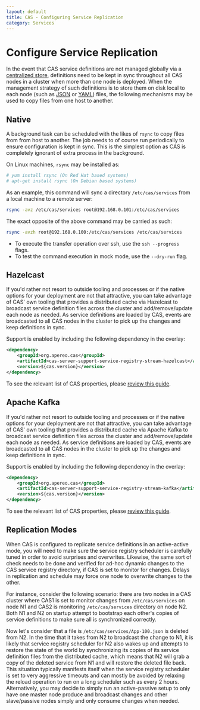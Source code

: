 ```yaml
---
layout: default
title: CAS - Configuring Service Replication
category: Services
---
```


# Configure Service Replication

In the event that CAS service definitions are not managed globally via a [centralized store](Service-Management.html), 
definitions need to be kept in sync throughout all CAS nodes in a cluster when more than one node is deployed. 
When the management strategy of such definitions is to store them on disk local to 
each node (such as [JSON](JSON-Service-Management.html) or [YAML](YAML-Service-Management.html)) files, 
the following mechanisms may be used to copy files from one host to another.

## Native

A background task can be scheduled with the likes of `rsync` to copy files from from host to another. 
The job needs to of course run periodically to ensure configuration is kept in sync. 
This is the simplest option as CAS is completely ignorant of extra process in the background.

On Linux machines, `rsync` may be installed as:

```bash
# yum install rsync (On Red Hat based systems)
# apt-get install rsync (On Debian based systems)
```

As an example, this command will sync a directory `/etc/cas/services` from a local machine to a remote server:

```bash
rsync -avz /etc/cas/services root@192.168.0.101:/etc/cas/services
```

The exact opposite of the above command may be carried as such:

```bash
rsync -avzh root@192.168.0.100:/etc/cas/services /etc/cas/services
```

- To execute the transfer operation over ssh, use the `ssh --progress` flags.
- To test the command execution in mock mode, use the `--dry-run` flag.

## Hazelcast

If you'd rather not resort to outside tooling and processes or if the native options for your 
deployment are not that attractive, you can take advantage of CAS' own tooling that provides a 
distributed cache via Hazelcast to broadcast service definition files across the cluster and add/remove/update 
each node as needed. As service definitions are loaded by CAS, events are broadcasted to all 
CAS nodes in the cluster to pick up the changes and keep definitions in sync. 

Support is enabled by including the following dependency in the overlay:

```xml
<dependency>
    <groupId>org.apereo.cas</groupId>
    <artifactId>cas-server-support-service-registry-stream-hazelcast</artifactId>
    <version>${cas.version}</version>
</dependency>
```

To see the relevant list of CAS properties, please [review this guide](../configuration/Configuration-Properties.html#service-registry-replication-hazelcast).

## Apache Kafka

If you'd rather not resort to outside tooling and processes or if the native options for your 
deployment are not that attractive, you can take advantage of CAS' own tooling that provides a 
distributed cache via Apache Kafka to broadcast service definition files across the cluster and add/remove/update 
each node as needed. As service definitions are loaded by CAS, events are broadcasted to all 
CAS nodes in the cluster to pick up the changes and keep definitions in sync. 

Support is enabled by including the following dependency in the overlay:

```xml
<dependency>
    <groupId>org.apereo.cas</groupId>
    <artifactId>cas-server-support-service-registry-stream-kafka</artifactId>
    <version>${cas.version}</version>
</dependency>
```

To see the relevant list of CAS properties, please [review this guide](../configuration/Configuration-Properties.html#service-registry-replication-kafka).

## Replication Modes

When CAS is configured to replicate service definitions in an active-active mode, you will need to make sure the service registry scheduler is carefully tuned in order to avoid surprises and overwrites. Likewise, the same sort of check needs to be done and verified for ad-hoc dynamic changes to the CAS service registry directory, if CAS is set to monitor for changes. Delays in replication and schedule may force one node to overwrite changes to the other. 

For instance, consider the following scenario: there are two nodes in a CAS cluster where CAS1 is set to monitor changes from `/etc/cas/services` on node N1 and CAS2 is monitoring `/etc/cas/services` directory on node N2. Both N1 and N2 on startup attempt to bootstrap each other's copies of service definitions to make sure all is synchronized correctly. 

Now let's consider that a file is `/etc/cas/services/App-100.json` is deleted from N2. In the time that it takes from N2 to broadcast the change to N1, it is likely that service registry scheduler for N2 also wakes up and attempts to restore the state of the world by synchronizing its copies of its service definition files from the distributed cache, which means that N2 will grab a copy of the deleted service from N1 and will restore the deleted file back. This situation typically manifests itself when the service registry scheduler is set to very aggressive timeouts and can mostly be avoided by relaxing the reload operation to run on a long scheduler such as every 2 hours. Alternatively, you may decide to simply run an active-passive setup to only have one master node produce and broadcast changes and other slave/passive nodes simply and only consume changes when needed.
